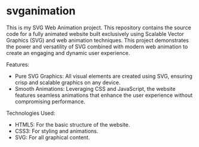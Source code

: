 # svganimation

This is my SVG Web Animation project. This repository contains the source code for a fully animated website built exclusively using Scalable Vector Graphics (SVG) and web animation techniques. This project demonstrates the power and versatility of SVG combined with modern web animation to create an engaging and dynamic user experience.

Features:
- Pure SVG Graphics: All visual elements are created using SVG, ensuring crisp and scalable graphics on any device.
- Smooth Animations: Leveraging CSS and JavaScript, the website features seamless animations that enhance the user experience without compromising performance.

Technologies Used:
- HTML5: For the basic structure of the website.
- CSS3: For styling and animations.
- SVG: For all graphical content.
